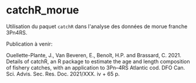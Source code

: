 # catchR_morue

Utilisation du paquet `catchR` dans l'analyse des données de morue franche 3Pn4RS.

Publication à venir:

Ouellette-Plante, J., Van Beveren, E., Benoît, H.P. and Brassard, C. 2021. Details of catchR, an
R package to estimate the age and length composition of fishery catches, with an application
to 3Pn–4RS Atlantic cod. DFO Can. Sci. Advis. Sec. Res. Doc. 2021/XXX. iv + 65 p.

